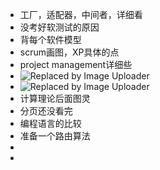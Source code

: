 - 工厂，适配器，中间者，详细看
- 没考好软测试的原因
- 背每个软件模型
- scrum画图，XP具体的点
- project management详细些
- ![Replaced by Image Uploader](https://raw.githubusercontent.com/qugushihua/blog-images/master/202411021336432.png)
- ![Replaced by Image Uploader](https://raw.githubusercontent.com/qugushihua/blog-images/master/202411021338334.png)
- 计算理论后面图灵
- 分页还没看完
- 编程语言的比较
- 准备一个路由算法
-
-